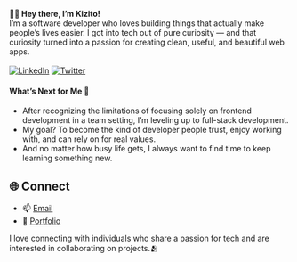 <b>👋🏽 Hey there, I’m Kizito!</b>
<br >
I’m a software developer who loves building things that actually make people’s lives easier. I got into tech out of pure curiosity — and that curiosity turned into a passion for creating clean, useful, and beautiful web apps.
<br ><br >
[![LinkedIn](https://img.shields.io/badge/LinkedIn-%230077B5.svg?logo=linkedin&logoColor=white)](https://www.linkedin.com/in/ohanikizito/) [![Twitter](https://img.shields.io/badge/Twitter-%231DA1F2.svg?logo=Twitter&logoColor=white)](https://x.com/Ohani_Kizito)

#### What’s Next for Me 🚀
* After recognizing the limitations of focusing solely on frontend development in a team setting, I’m leveling up to full-stack development.
* My goal? To become the kind of developer people trust, enjoy working with, and can rely on for real values.
* And no matter how busy life gets, I always want to find time to keep learning something new.

## 🌐 Connect
* 📫 [Email](mailto:kizitoohani@gmail.com)
* 🔗 [Portfolio](https://kizitech-v2.vercel.app/)

I love connecting with individuals who share a passion for tech and are interested in collaborating on projects.🫂
